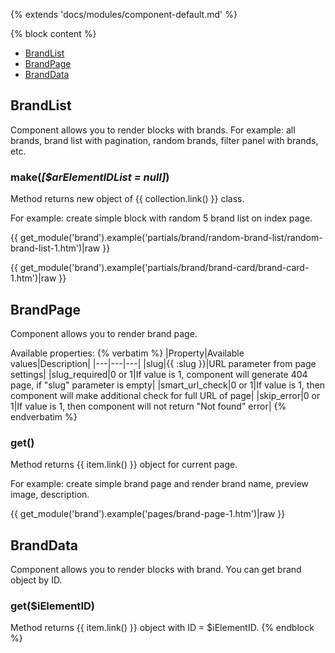 {% extends 'docs/modules/component-default.md' %}

{% block content %}

* [BrandList](#brandlist)
* [BrandPage](#brandpage)
* [BrandData](#branddata)

## BrandList

Component allows you to render blocks with brands. For example: all brands, brand list with pagination,
random brands, filter panel with brands, etc.

### make(_[$arElementIDList = null]_)

Method returns new object of {{ collection.link() }} class.

For example: create simple block with random 5 brand list on index page.

{{ get_module('brand').example('partials/brand/random-brand-list/random-brand-list-1.htm')|raw }}

{{ get_module('brand').example('partials/brand/brand-card/brand-card-1.htm')|raw }}

## BrandPage

Component allows you to render brand page.

Available properties:
{% verbatim %}
|Property|Available values|Description|
|---|---|---|
|slug|{{ :slug }}|URL parameter from page settings|
|slug_required|0 or 1|If value is 1, component will generate 404 page, if "slug" parameter is empty|
|smart_url_check|0 or 1|If value is 1, then component will make additional check for full URL of page|
|skip_error|0 or 1|If value is 1, then component will not return "Not found" error|
{% endverbatim %}

### get()

Method returns {{ item.link() }} object for current page.

For example: create simple brand page and render brand name, preview image, description.

{{ get_module('brand').example('pages/brand-page-1.htm')|raw }}

## BrandData

Component allows you to render blocks with brand. You can get brand object by ID.

### get($iElementID)

Method returns {{ item.link() }} object with ID = $iElementID.
{% endblock %}